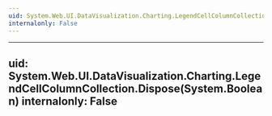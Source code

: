 ```yaml
---
uid: System.Web.UI.DataVisualization.Charting.LegendCellColumnCollection
internalonly: False
---
```


---
uid: System.Web.UI.DataVisualization.Charting.LegendCellColumnCollection.Dispose(System.Boolean)
internalonly: False
---
